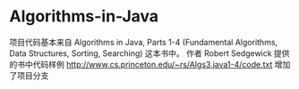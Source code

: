 # Algorithms-in-Java
项目代码基本来自  Algorithms in Java, Parts 1-4 (Fundamental Algorithms, Data Structures, Sorting, Searching) 这本书中。
作者 Robert Sedgewick 提供的书中代码样例 http://www.cs.princeton.edu/~rs/Algs3.java1-4/code.txt
增加了项目分支
